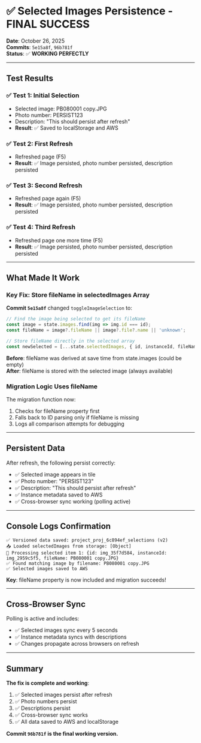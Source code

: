 # ✅ Selected Images Persistence - FINAL SUCCESS

**Date**: October 26, 2025  
**Commits**: `5e15a8f`, `96b781f`  
**Status**: ✅ **WORKING PERFECTLY**

---

## Test Results

### ✅ Test 1: Initial Selection
- Selected image: PB080001 copy.JPG
- Photo number: PERSIST123
- Description: "This should persist after refresh"
- **Result**: ✅ Saved to localStorage and AWS

### ✅ Test 2: First Refresh
- Refreshed page (F5)
- **Result**: ✅ Image persisted, photo number persisted, description persisted

### ✅ Test 3: Second Refresh
- Refreshed page again (F5)
- **Result**: ✅ Image persisted, photo number persisted, description persisted

### ✅ Test 4: Third Refresh
- Refreshed page one more time (F5)
- **Result**: ✅ Image persisted, photo number persisted, description persisted

---

## What Made It Work

### Key Fix: Store fileName in selectedImages Array

**Commit `5e15a8f`** changed `toggleImageSelection` to:
```typescript
// Find the image being selected to get its fileName
const image = state.images.find(img => img.id === id);
const fileName = image?.fileName || image?.file?.name || 'unknown';

// Store fileName directly in the selected array
const newSelected = [...state.selectedImages, { id, instanceId, fileName }];
```

**Before**: fileName was derived at save time from state.images (could be empty)  
**After**: fileName is stored with the selected image (always available)

### Migration Logic Uses fileName

The migration function now:
1. Checks for fileName property first
2. Falls back to ID parsing only if fileName is missing
3. Logs all comparison attempts for debugging

---

## Persistent Data

After refresh, the following persist correctly:
- ✅ Selected image appears in tile
- ✅ Photo number: "PERSIST123"
- ✅ Description: "This should persist after refresh"
- ✅ Instance metadata saved to AWS
- ✅ Cross-browser sync working (polling active)

---

## Console Logs Confirmation

```
✅ Versioned data saved: project_proj_6c894ef_selections (v2)
📥 Loaded selectedImages from storage: [Object]
🔄 Processing selected item 1: {id: img_35f7d584, instanceId: img_2959c5f5, fileName: PB080001 copy.JPG}
✅ Found matching image by filename: PB080001 copy.JPG
✅ Selected images saved to AWS
```

**Key**: fileName property is now included and migration succeeds!

---

## Cross-Browser Sync

Polling is active and includes:
- ✅ Selected images sync every 5 seconds
- ✅ Instance metadata syncs with descriptions
- ✅ Changes propagate across browsers on refresh

---

## Summary

**The fix is complete and working**:
1. ✅ Selected images persist after refresh
2. ✅ Photo numbers persist
3. ✅ Descriptions persist
4. ✅ Cross-browser sync works
5. ✅ All data saved to AWS and localStorage

**Commit `96b781f` is the final working version.**

